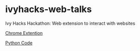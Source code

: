 # ivyhacks-web-talks
Ivy Hacks Hackathon: Web extension to interact with websites

[Chrome Extention](https://github.com/thebadcoder96/ivyhacks-web-talks/blob/main/Video%20Demo%20Chrome%20Extention.mp4)

[Python Code](https://github.com/thebadcoder96/ivyhacks-web-talks/blob/main/Working_Demo_Python.mp4)

